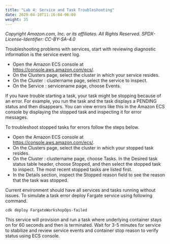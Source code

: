 ```yaml
---
title: "Lab 4: Service and Task Troubleshooting"
date: 2020-04-10T11:16:04-06:00
weight: 35
---
```


_Copyright Amazon.com, Inc. or its affiliates. All Rights Reserved. SPDX-License-Identifier: CC-BY-SA-4.0_

Troubleshooting problems with services, start with reviewing diagnostic information is the service event log.

* Open the Amazon ECS console at https://console.aws.amazon.com/ecs/.
* On the Clusters page, select the cluster in which your service resides.
* On the Cluster : clustername page, select the service to inspect.
* On the Service : servicename page, choose Events.

If you have trouble starting a task, your task might be stopping because of an error. For example, you run the task and the task displays a PENDING status and then disappears. You can view errors like this in the Amazon ECS console by displaying the stopped task and inspecting it for error messages.

To troubleshoot stopped tasks for errors follow the steps below.

* Open the Amazon ECS console at https://console.aws.amazon.com/ecs/.
* On the Clusters page, select the cluster in which your stopped task resides.
* On the Cluster : clustername page, choose Tasks.
In the Desired task status table header, choose Stopped, and then select the stopped task to inspect. The most recent stopped tasks are listed first.
* In the Details section, inspect the Stopped reason field to see the reason that the task was stopped.

Current environment should have all services and tasks running without issues. To simulate a task error deploy  Fargate service using following command.

    cdk deploy FargateWorkshopOps-failed

This service will provision and run a task where underlying container stays on for 60 seconds and then is terminated. Wait for 3-5 minutes for service to stabilize and review service events and container stop reason to verify status using ECS console.
